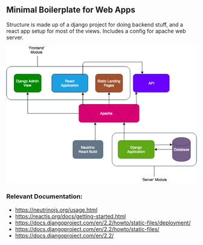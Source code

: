## Minimal Boilerplate for Web Apps
Structure is made up of a django project for doing backend stuff,
and a react app setup for most of the views. Includes a config
for apache web server.

![Project Structure Diagram][diagram]

[diagram]: structure.png "Project Structure"

### Relevant Documentation:

* https://neutrinojs.org/usage.html
* https://reactjs.org/docs/getting-started.html
* https://docs.djangoproject.com/en/2.2/howto/static-files/deployment/
* https://docs.djangoproject.com/en/2.2/howto/static-files/
* https://docs.djangoproject.com/en/2.2/